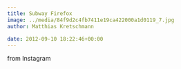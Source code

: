 ```yaml
---
title: Subway Firefox
image: ../media/84f9d2c4fb7411e19ca422000a1d0119_7.jpg
author: Matthias Kretschmann

date: 2012-09-10 18:22:46+00:00
---
```


from Instagram
